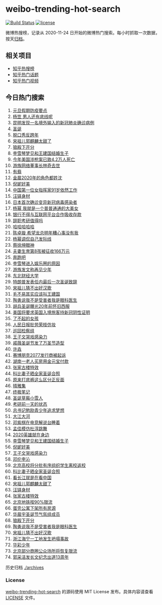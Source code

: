 # weibo-trending-hot-search

[![Build Status](https://github.com/justjavac/weibo-trending-hot-search/workflows/ci/badge.svg?branch=master)](https://github.com/justjavac/weibo-trending-hot-search/actions)
[![license](https://img.shields.io/github/license/justjavac/weibo-trending-hot-search)](https://github.com/justjavac/weibo-trending-hot-search/blob/master/LICENSE)

微博热搜榜，记录从 2020-11-24 日开始的微博热门搜索。每小时抓取一次数据，按天[归档](./archives)。

## 相关项目

- [知乎热搜榜](https://github.com/justjavac/zhihu-trending-top-search)
- [知乎热门话题](https://github.com/justjavac/zhihu-trending-hot-questions)
- [知乎热门视频](https://github.com/justjavac/zhihu-trending-hot-video)

## 今日热门搜索

<!-- BEGIN -->
<!-- 最后更新时间 Sat Dec 26 2020 04:16:09 GMT+0800 (CST) -->
1. [元旦假期防疫要点](https://s.weibo.com//weibo?q=%23%E5%85%83%E6%97%A6%E5%81%87%E6%9C%9F%E9%98%B2%E7%96%AB%E8%A6%81%E7%82%B9%23&Refer=new_time)
1. [杨笠 男人还有底线呢](https://s.weibo.com//weibo?q=%E6%9D%A8%E7%AC%A0%20%E7%94%B7%E4%BA%BA%E8%BF%98%E6%9C%89%E5%BA%95%E7%BA%BF%E5%91%A2&Refer=top)
1. [昆明发现一名境外输入的新冠肺炎确诊病例](https://s.weibo.com//weibo?q=%23%E6%98%86%E6%98%8E%E5%8F%91%E7%8E%B0%E4%B8%80%E5%90%8D%E5%A2%83%E5%A4%96%E8%BE%93%E5%85%A5%E7%9A%84%E6%96%B0%E5%86%A0%E8%82%BA%E7%82%8E%E7%A1%AE%E8%AF%8A%E7%97%85%E4%BE%8B%23&Refer=top)
1. [圣诞](https://s.weibo.com//weibo?q=%E5%9C%A3%E8%AF%9E&Refer=top)
1. [脱口秀反跨年](https://s.weibo.com//weibo?q=%E8%84%B1%E5%8F%A3%E7%A7%80%E5%8F%8D%E8%B7%A8%E5%B9%B4&Refer=top)
1. [宋祖儿郭麒麟太甜了](https://s.weibo.com//weibo?q=%23%E5%AE%8B%E7%A5%96%E5%84%BF%E9%83%AD%E9%BA%92%E9%BA%9F%E5%A4%AA%E7%94%9C%E4%BA%86%23&Refer=top)
1. [狼殿下开分](https://s.weibo.com//weibo?q=%23%E7%8B%BC%E6%AE%BF%E4%B8%8B%E5%BC%80%E5%88%86%23&Refer=top)
1. [李雪琴梦见和王建国结婚生子](https://s.weibo.com//weibo?q=%23%E6%9D%8E%E9%9B%AA%E7%90%B4%E6%A2%A6%E8%A7%81%E5%92%8C%E7%8E%8B%E5%BB%BA%E5%9B%BD%E7%BB%93%E5%A9%9A%E7%94%9F%E5%AD%90%23&Refer=top)
1. [今年美国涉枪案已致4.2万人死亡](https://s.weibo.com//weibo?q=%23%E4%BB%8A%E5%B9%B4%E7%BE%8E%E5%9B%BD%E6%B6%89%E6%9E%AA%E6%A1%88%E5%B7%B2%E8%87%B44.2%E4%B8%87%E4%BA%BA%E6%AD%BB%E4%BA%A1%23&Refer=top)
1. [游族网络董事长林奇去世](https://s.weibo.com//weibo?q=%23%E6%B8%B8%E6%97%8F%E7%BD%91%E7%BB%9C%E8%91%A3%E4%BA%8B%E9%95%BF%E6%9E%97%E5%A5%87%E5%8E%BB%E4%B8%96%23&Refer=top)
1. [有翡](https://s.weibo.com//weibo?q=%E6%9C%89%E7%BF%A1&Refer=top)
1. [金晨2020年的角色都姓沈](https://s.weibo.com//weibo?q=%23%E9%87%91%E6%99%A82020%E5%B9%B4%E7%9A%84%E8%A7%92%E8%89%B2%E9%83%BD%E5%A7%93%E6%B2%88%23&Refer=top)
1. [倪妮好美](https://s.weibo.com//weibo?q=%23%E5%80%AA%E5%A6%AE%E5%A5%BD%E7%BE%8E%23&Refer=top)
1. [中国第一位女指挥家91岁依然工作](https://s.weibo.com//weibo?q=%23%E4%B8%AD%E5%9B%BD%E7%AC%AC%E4%B8%80%E4%BD%8D%E5%A5%B3%E6%8C%87%E6%8C%A5%E5%AE%B691%E5%B2%81%E4%BE%9D%E7%84%B6%E5%B7%A5%E4%BD%9C%23&Refer=top)
1. [汪铎身材](https://s.weibo.com//weibo?q=%E6%B1%AA%E9%93%8E%E8%BA%AB%E6%9D%90&Refer=top)
1. [日本首次确诊变异新冠病毒感染者](https://s.weibo.com//weibo?q=%23%E6%97%A5%E6%9C%AC%E9%A6%96%E6%AC%A1%E7%A1%AE%E8%AF%8A%E5%8F%98%E5%BC%82%E6%96%B0%E5%86%A0%E7%97%85%E6%AF%92%E6%84%9F%E6%9F%93%E8%80%85%23&Refer=top)
1. [杨幂 我就是一个普普通通的大美女](https://s.weibo.com//weibo?q=%E6%9D%A8%E5%B9%82%20%E6%88%91%E5%B0%B1%E6%98%AF%E4%B8%80%E4%B8%AA%E6%99%AE%E6%99%AE%E9%80%9A%E9%80%9A%E7%9A%84%E5%A4%A7%E7%BE%8E%E5%A5%B3&Refer=top)
1. [银行不得与互联网平台合作吸收存款](https://s.weibo.com//weibo?q=%E9%93%B6%E8%A1%8C%E4%B8%8D%E5%BE%97%E4%B8%8E%E4%BA%92%E8%81%94%E7%BD%91%E5%B9%B3%E5%8F%B0%E5%90%88%E4%BD%9C%E5%90%B8%E6%94%B6%E5%AD%98%E6%AC%BE&Refer=top)
1. [辞职考研值得吗](https://s.weibo.com//weibo?q=%23%E8%BE%9E%E8%81%8C%E8%80%83%E7%A0%94%E5%80%BC%E5%BE%97%E5%90%97%23&Refer=top)
1. [哈哈哈哈哈](https://s.weibo.com//weibo?q=%E5%93%88%E5%93%88%E5%93%88%E5%93%88%E5%93%88&Refer=top)
1. [陈卓璇 希望龙总明年糟心事没有我](https://s.weibo.com//weibo?q=%E9%99%88%E5%8D%93%E7%92%87%20%E5%B8%8C%E6%9C%9B%E9%BE%99%E6%80%BB%E6%98%8E%E5%B9%B4%E7%B3%9F%E5%BF%83%E4%BA%8B%E6%B2%A1%E6%9C%89%E6%88%91&Refer=top)
1. [杨幂调侃自己发际线](https://s.weibo.com//weibo?q=%E6%9D%A8%E5%B9%82%E8%B0%83%E4%BE%83%E8%87%AA%E5%B7%B1%E5%8F%91%E9%99%85%E7%BA%BF&Refer=top)
1. [蔡徐坤眼神](https://s.weibo.com//weibo?q=%23%E8%94%A1%E5%BE%90%E5%9D%A4%E7%9C%BC%E7%A5%9E%23&Refer=top)
1. [夫妻生育第8孩被征收166万元](https://s.weibo.com//weibo?q=%23%E5%A4%AB%E5%A6%BB%E7%94%9F%E8%82%B2%E7%AC%AC8%E5%AD%A9%E8%A2%AB%E5%BE%81%E6%94%B6166%E4%B8%87%E5%85%83%23&Refer=top)
1. [奔跑吧](https://s.weibo.com//weibo?q=%E5%A5%94%E8%B7%91%E5%90%A7&Refer=top)
1. [李雪琴进入娱乐圈的原因](https://s.weibo.com//weibo?q=%23%E6%9D%8E%E9%9B%AA%E7%90%B4%E8%BF%9B%E5%85%A5%E5%A8%B1%E4%B9%90%E5%9C%88%E7%9A%84%E5%8E%9F%E5%9B%A0%23&Refer=top)
1. [游族发文称再见少年](https://s.weibo.com//weibo?q=%23%E6%B8%B8%E6%97%8F%E5%8F%91%E6%96%87%E7%A7%B0%E5%86%8D%E8%A7%81%E5%B0%91%E5%B9%B4%23&Refer=top)
1. [东北财经大学](https://s.weibo.com//weibo?q=%E4%B8%9C%E5%8C%97%E8%B4%A2%E7%BB%8F%E5%A4%A7%E5%AD%A6&Refer=top)
1. [特朗普发表任内最后一次圣诞致辞](https://s.weibo.com//weibo?q=%23%E7%89%B9%E6%9C%97%E6%99%AE%E5%8F%91%E8%A1%A8%E4%BB%BB%E5%86%85%E6%9C%80%E5%90%8E%E4%B8%80%E6%AC%A1%E5%9C%A3%E8%AF%9E%E8%87%B4%E8%BE%9E%23&Refer=top)
1. [宋祖儿猜不出好汉歌](https://s.weibo.com//weibo?q=%E5%AE%8B%E7%A5%96%E5%84%BF%E7%8C%9C%E4%B8%8D%E5%87%BA%E5%A5%BD%E6%B1%89%E6%AD%8C&Refer=top)
1. [毛不易其实应该叫王建国](https://s.weibo.com//weibo?q=%23%E6%AF%9B%E4%B8%8D%E6%98%93%E5%85%B6%E5%AE%9E%E5%BA%94%E8%AF%A5%E5%8F%AB%E7%8E%8B%E5%BB%BA%E5%9B%BD%23&Refer=top)
1. [陶勇说我不是受害者我是眼科医生](https://s.weibo.com//weibo?q=%E9%99%B6%E5%8B%87%E8%AF%B4%E6%88%91%E4%B8%8D%E6%98%AF%E5%8F%97%E5%AE%B3%E8%80%85%E6%88%91%E6%98%AF%E7%9C%BC%E7%A7%91%E5%8C%BB%E7%94%9F&Refer=top)
1. [胡兵圣诞曝光20年前怀旧西服](https://s.weibo.com//weibo?q=%23%E8%83%A1%E5%85%B5%E5%9C%A3%E8%AF%9E%E6%9B%9D%E5%85%8920%E5%B9%B4%E5%89%8D%E6%80%80%E6%97%A7%E8%A5%BF%E6%9C%8D%23&Refer=top)
1. [美国将要求英国入境旅客持新冠阴性证明](https://s.weibo.com//weibo?q=%E7%BE%8E%E5%9B%BD%E5%B0%86%E8%A6%81%E6%B1%82%E8%8B%B1%E5%9B%BD%E5%85%A5%E5%A2%83%E6%97%85%E5%AE%A2%E6%8C%81%E6%96%B0%E5%86%A0%E9%98%B4%E6%80%A7%E8%AF%81%E6%98%8E&Refer=top)
1. [了不起的女孩](https://s.weibo.com//weibo?q=%E4%BA%86%E4%B8%8D%E8%B5%B7%E7%9A%84%E5%A5%B3%E5%AD%A9&Refer=top)
1. [人民日报批劳荣枝仿妆](https://s.weibo.com//weibo?q=%23%E4%BA%BA%E6%B0%91%E6%97%A5%E6%8A%A5%E6%89%B9%E5%8A%B3%E8%8D%A3%E6%9E%9D%E4%BB%BF%E5%A6%86%23&Refer=top)
1. [巡回检察组](https://s.weibo.com//weibo?q=%E5%B7%A1%E5%9B%9E%E6%A3%80%E5%AF%9F%E7%BB%84&Refer=top)
1. [王子文哭戏感染力](https://s.weibo.com//weibo?q=%E7%8E%8B%E5%AD%90%E6%96%87%E5%93%AD%E6%88%8F%E6%84%9F%E6%9F%93%E5%8A%9B&Refer=top)
1. [戚薇圣诞节发了万圣节造型](https://s.weibo.com//weibo?q=%23%E6%88%9A%E8%96%87%E5%9C%A3%E8%AF%9E%E8%8A%82%E5%8F%91%E4%BA%86%E4%B8%87%E5%9C%A3%E8%8A%82%E9%80%A0%E5%9E%8B%23&Refer=top)
1. [许垚](https://s.weibo.com//weibo?q=%E8%AE%B8%E5%9E%9A&Refer=top)
1. [赛博朋克2077发行商被起诉](https://s.weibo.com//weibo?q=%E8%B5%9B%E5%8D%9A%E6%9C%8B%E5%85%8B2077%E5%8F%91%E8%A1%8C%E5%95%86%E8%A2%AB%E8%B5%B7%E8%AF%89&Refer=top)
1. [湖南一老人买房用金元宝付款](https://s.weibo.com//weibo?q=%23%E6%B9%96%E5%8D%97%E4%B8%80%E8%80%81%E4%BA%BA%E4%B9%B0%E6%88%BF%E7%94%A8%E9%87%91%E5%85%83%E5%AE%9D%E4%BB%98%E6%AC%BE%23&Refer=top)
1. [张家古楼特效](https://s.weibo.com//weibo?q=%E5%BC%A0%E5%AE%B6%E5%8F%A4%E6%A5%BC%E7%89%B9%E6%95%88&Refer=top)
1. [科比妻子晒全家圣诞合照](https://s.weibo.com//weibo?q=%23%E7%A7%91%E6%AF%94%E5%A6%BB%E5%AD%90%E6%99%92%E5%85%A8%E5%AE%B6%E5%9C%A3%E8%AF%9E%E5%90%88%E7%85%A7%23&Refer=top)
1. [原来打底裤这么区分正反面](https://s.weibo.com//weibo?q=%23%E5%8E%9F%E6%9D%A5%E6%89%93%E5%BA%95%E8%A3%A4%E8%BF%99%E4%B9%88%E5%8C%BA%E5%88%86%E6%AD%A3%E5%8F%8D%E9%9D%A2%23&Refer=top)
1. [晴雅集](https://s.weibo.com//weibo?q=%E6%99%B4%E9%9B%85%E9%9B%86&Refer=top)
1. [终极笔记](https://s.weibo.com//weibo?q=%E7%BB%88%E6%9E%81%E7%AC%94%E8%AE%B0&Refer=top)
1. [圣诞草莓小雪人](https://s.weibo.com//weibo?q=%23%E5%9C%A3%E8%AF%9E%E8%8D%89%E8%8E%93%E5%B0%8F%E9%9B%AA%E4%BA%BA%23&Refer=top)
1. [考研前一天的状态](https://s.weibo.com//weibo?q=%23%E8%80%83%E7%A0%94%E5%89%8D%E4%B8%80%E5%A4%A9%E7%9A%84%E7%8A%B6%E6%80%81%23&Refer=top)
1. [总书记勉励青少年追求梦想](https://s.weibo.com//weibo?q=%23%E6%80%BB%E4%B9%A6%E8%AE%B0%E5%8B%89%E5%8A%B1%E9%9D%92%E5%B0%91%E5%B9%B4%E8%BF%BD%E6%B1%82%E6%A2%A6%E6%83%B3%23&Refer=new_time)
1. [大江大河](https://s.weibo.com//weibo?q=%E5%A4%A7%E6%B1%9F%E5%A4%A7%E6%B2%B3&Refer=top)
1. [邓紫棋在电竞解说台睡着](https://s.weibo.com//weibo?q=%23%E9%82%93%E7%B4%AB%E6%A3%8B%E5%9C%A8%E7%94%B5%E7%AB%9E%E8%A7%A3%E8%AF%B4%E5%8F%B0%E7%9D%A1%E7%9D%80%23&Refer=top)
1. [孟佳模仿杜淳跳舞](https://s.weibo.com//weibo?q=%23%E5%AD%9F%E4%BD%B3%E6%A8%A1%E4%BB%BF%E6%9D%9C%E6%B7%B3%E8%B7%B3%E8%88%9E%23&Refer=top)
1. [2020英雄就在身边](https://s.weibo.com//weibo?q=%232020%E8%8B%B1%E9%9B%84%E5%B0%B1%E5%9C%A8%E8%BA%AB%E8%BE%B9%23&Refer=new_time)
1. [李雪琴梦见和王建国结婚生子](https://s.weibo.com//weibo?q=%E6%9D%8E%E9%9B%AA%E7%90%B4%E6%A2%A6%E8%A7%81%E5%92%8C%E7%8E%8B%E5%BB%BA%E5%9B%BD%E7%BB%93%E5%A9%9A%E7%94%9F%E5%AD%90&Refer=top)
1. [倪妮好美](https://s.weibo.com//weibo?q=%E5%80%AA%E5%A6%AE%E5%A5%BD%E7%BE%8E&Refer=top)
1. [王子文哭戏感染力](https://s.weibo.com//weibo?q=%23%E7%8E%8B%E5%AD%90%E6%96%87%E5%93%AD%E6%88%8F%E6%84%9F%E6%9F%93%E5%8A%9B%23&Refer=top)
1. [邓伦李沁](https://s.weibo.com//weibo?q=%23%E9%82%93%E4%BC%A6%E6%9D%8E%E6%B2%81%23&Refer=top)
1. [北京高校将分批有序组织学生离校返校](https://s.weibo.com//weibo?q=%23%E5%8C%97%E4%BA%AC%E9%AB%98%E6%A0%A1%E5%B0%86%E5%88%86%E6%89%B9%E6%9C%89%E5%BA%8F%E7%BB%84%E7%BB%87%E5%AD%A6%E7%94%9F%E7%A6%BB%E6%A0%A1%E8%BF%94%E6%A0%A1%23&Refer=top)
1. [科比妻子晒全家圣诞合照](https://s.weibo.com//weibo?q=%E7%A7%91%E6%AF%94%E5%A6%BB%E5%AD%90%E6%99%92%E5%85%A8%E5%AE%B6%E5%9C%A3%E8%AF%9E%E5%90%88%E7%85%A7&Refer=top)
1. [看长江就是在看中国](https://s.weibo.com//weibo?q=%23%E7%9C%8B%E9%95%BF%E6%B1%9F%E5%B0%B1%E6%98%AF%E5%9C%A8%E7%9C%8B%E4%B8%AD%E5%9B%BD%23&Refer=new_time)
1. [宋祖儿郭麒麟太甜了](https://s.weibo.com//weibo?q=%E5%AE%8B%E7%A5%96%E5%84%BF%E9%83%AD%E9%BA%92%E9%BA%9F%E5%A4%AA%E7%94%9C%E4%BA%86&Refer=top)
1. [汪铎身材](https://s.weibo.com//weibo?q=%23%E6%B1%AA%E9%93%8E%E8%BA%AB%E6%9D%90%23&Refer=top)
1. [张家古楼特效](https://s.weibo.com//weibo?q=%23%E5%BC%A0%E5%AE%B6%E5%8F%A4%E6%A5%BC%E7%89%B9%E6%95%88%23&Refer=top)
1. [北京地铁按90%限流](https://s.weibo.com//weibo?q=%23%E5%8C%97%E4%BA%AC%E5%9C%B0%E9%93%81%E6%8C%8990%25%E9%99%90%E6%B5%81%23&Refer=top)
1. [蛋壳公寓下架所有房源](https://s.weibo.com//weibo?q=%E8%9B%8B%E5%A3%B3%E5%85%AC%E5%AF%93%E4%B8%8B%E6%9E%B6%E6%89%80%E6%9C%89%E6%88%BF%E6%BA%90&Refer=top)
1. [华晨宇圣诞节气氛组成员](https://s.weibo.com//weibo?q=%23%E5%8D%8E%E6%99%A8%E5%AE%87%E5%9C%A3%E8%AF%9E%E8%8A%82%E6%B0%94%E6%B0%9B%E7%BB%84%E6%88%90%E5%91%98%23&Refer=top)
1. [狼殿下开分](https://s.weibo.com//weibo?q=%E7%8B%BC%E6%AE%BF%E4%B8%8B%E5%BC%80%E5%88%86&Refer=top)
1. [陶勇说我不是受害者我是眼科医生](https://s.weibo.com//weibo?q=%23%E9%99%B6%E5%8B%87%E8%AF%B4%E6%88%91%E4%B8%8D%E6%98%AF%E5%8F%97%E5%AE%B3%E8%80%85%E6%88%91%E6%98%AF%E7%9C%BC%E7%A7%91%E5%8C%BB%E7%94%9F%23&Refer=top)
1. [宋祖儿猜不出好汉歌](https://s.weibo.com//weibo?q=%23%E5%AE%8B%E7%A5%96%E5%84%BF%E7%8C%9C%E4%B8%8D%E5%87%BA%E5%A5%BD%E6%B1%89%E6%AD%8C%23&Refer=top)
1. [浙江海宁一工地发生坍塌事故](https://s.weibo.com//weibo?q=%E6%B5%99%E6%B1%9F%E6%B5%B7%E5%AE%81%E4%B8%80%E5%B7%A5%E5%9C%B0%E5%8F%91%E7%94%9F%E5%9D%8D%E5%A1%8C%E4%BA%8B%E6%95%85&Refer=top)
1. [华彩少年](https://s.weibo.com//weibo?q=%E5%8D%8E%E5%BD%A9%E5%B0%91%E5%B9%B4&Refer=top)
1. [北京部分商圈公众场所将恢复限流](https://s.weibo.com//weibo?q=%E5%8C%97%E4%BA%AC%E9%83%A8%E5%88%86%E5%95%86%E5%9C%88%E5%85%AC%E4%BC%97%E5%9C%BA%E6%89%80%E5%B0%86%E6%81%A2%E5%A4%8D%E9%99%90%E6%B5%81&Refer=top)
1. [郭采洁发长文纪念出道13周年](https://s.weibo.com//weibo?q=%23%E9%83%AD%E9%87%87%E6%B4%81%E5%8F%91%E9%95%BF%E6%96%87%E7%BA%AA%E5%BF%B5%E5%87%BA%E9%81%9313%E5%91%A8%E5%B9%B4%23&Refer=top)
<!-- END -->

历史归档 [./archives](./archives)

### License

[weibo-trending-hot-search](https://github.com/justjavac/weibo-trending-hot-search) 的源码使用 MIT License 发布。具体内容请查看 [LICENSE](./LICENSE) 文件。
